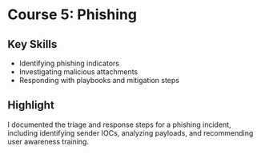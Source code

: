 # Course 5: Phishing

## Key Skills
- Identifying phishing indicators
- Investigating malicious attachments
- Responding with playbooks and mitigation steps

## Highlight
I documented the triage and response steps for a phishing incident, including identifying sender IOCs, analyzing payloads, and recommending user awareness training.
